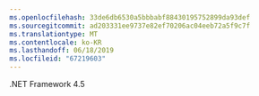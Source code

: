 ```yaml
---
ms.openlocfilehash: 33de6db6530a5bbbabf88430195752899da93def
ms.sourcegitcommit: ad203331ee9737e82ef70206ac04eeb72a5f9c7f
ms.translationtype: MT
ms.contentlocale: ko-KR
ms.lasthandoff: 06/18/2019
ms.locfileid: "67219603"
---
```

.NET Framework 4.5